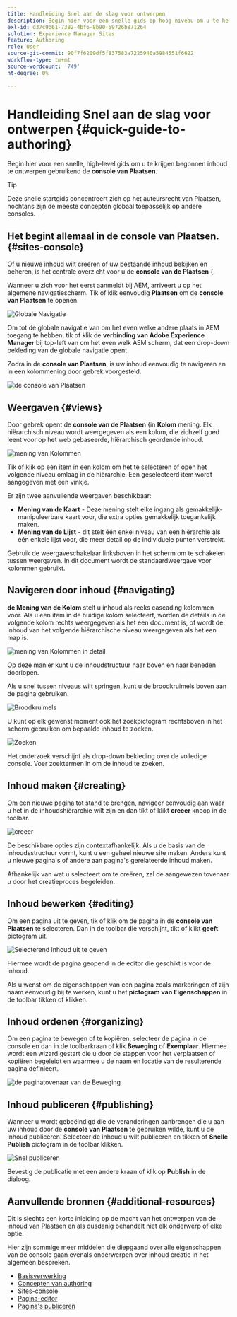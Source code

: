 ```yaml
---
title: Handleiding Snel aan de slag voor ontwerpen
description: Begin hier voor een snelle gids op hoog niveau om u te helpen inhoud ontwerpen gebruikend de console van Plaatsen.
exl-id: d37c9b61-7382-4bf6-8b90-59726b871264
solution: Experience Manager Sites
feature: Authoring
role: User
source-git-commit: 90f7f6209df5f837583a7225940a5984551f6622
workflow-type: tm+mt
source-wordcount: '749'
ht-degree: 0%

---
```



# Handleiding Snel aan de slag voor ontwerpen {#quick-guide-to-authoring}

Begin hier voor een snelle, high-level gids om u te krijgen begonnen inhoud te ontwerpen gebruikend de **console van Plaatsen**.

>[!TIP]
>
>Deze snelle startgids concentreert zich op het auteursrecht van Plaatsen, nochtans zijn de meeste concepten globaal toepasselijk op andere consoles.

## Het begint allemaal in de console van Plaatsen. {#sites-console}

Of u nieuwe inhoud wilt creëren of uw bestaande inhoud bekijken en beheren, is het centrale overzicht voor u de **console van de Plaatsen** &lbrace;.

Wanneer u zich voor het eerst aanmeldt bij AEM, arriveert u op het algemene navigatiescherm. Tik of klik eenvoudig **Plaatsen** om de **console van Plaatsen** te openen.

![ Globale Navigatie ](assets/getting-started-global-navigation.png)

Om tot de globale navigatie van om het even welke andere plaats in AEM toegang te hebben, tik of klik de **verbinding van Adobe Experience Manager** bij top-left van om het even welk AEM scherm, dat een drop-down bekleding van de globale navigatie opent.

Zodra in de **console van Plaatsen**, is uw inhoud eenvoudig te navigeren en in een kolommening door gebrek voorgesteld.

![ de console van Plaatsen ](assets/getting-started-sites-console.png)

## Weergaven {#views}

Door gebrek opent de **console van de Plaatsen** &lbrace;in **Kolom** mening. Elk hiërarchisch niveau wordt weergegeven als een kolom, die zichzelf goed leent voor op het web gebaseerde, hiërarchisch geordende inhoud.

![ mening van Kolommen ](assets/getting-started-column-view.png)

Tik of klik op een item in een kolom om het te selecteren of open het volgende niveau omlaag in de hiërarchie. Een geselecteerd item wordt aangegeven met een vinkje.

Er zijn twee aanvullende weergaven beschikbaar:

* **Mening van de Kaart** - Deze mening stelt elke ingang als gemakkelijk-manipuleerbare kaart voor, die extra opties gemakkelijk toegankelijk maken.
* **Mening van de Lijst** - dit stelt één enkel niveau van een hiërarchie als één enkele lijst voor, die meer detail op de individuele punten verstrekt.

Gebruik de weergaveschakelaar linksboven in het scherm om te schakelen tussen weergaven. In dit document wordt de standaardweergave voor kolommen gebruikt.

## Navigeren door inhoud {#navigating}

**de Mening van de Kolom** stelt u inhoud als reeks cascading kolommen voor. Als u een item in de huidige kolom selecteert, worden de details in de volgende kolom rechts weergegeven als het een document is, of wordt de inhoud van het volgende hiërarchische niveau weergegeven als het een map is.

![ mening van Kolommen in detail ](assets/getting-started-column-detail.png)

Op deze manier kunt u de inhoudstructuur naar boven en naar beneden doorlopen.

Als u snel tussen niveaus wilt springen, kunt u de broodkruimels boven aan de pagina gebruiken.

![ Broodkruimels ](assets/getting-started-breadcrumbs.png)

U kunt op elk gewenst moment ook het zoekpictogram rechtsboven in het scherm gebruiken om bepaalde inhoud te zoeken.

![Zoeken](assets/getting-started-search.png)

Het onderzoek verschijnt als drop-down bekleding over de volledige console. Voer zoektermen in om de inhoud te zoeken.

## Inhoud maken {#creating}

Om een nieuwe pagina tot stand te brengen, navigeer eenvoudig aan waar u het in de inhoudshiërarchie wilt zijn en dan tikt of klikt **creeer** knoop in de toolbar.

![ creeer ](assets/getting-started-create.png)

De beschikbare opties zijn contextafhankelijk. Als u de basis van de inhoudsstructuur vormt, kunt u een geheel nieuwe site maken. Anders kunt u nieuwe pagina&#39;s of andere aan pagina&#39;s gerelateerde inhoud maken.

Afhankelijk van wat u selecteert om te creëren, zal de aangewezen tovenaar u door het creatieproces begeleiden.

## Inhoud bewerken {#editing}

Om een pagina uit te geven, tik of klik om de pagina in de **console van Plaatsen** te selecteren. Dan in de toolbar die verschijnt, tikt of klikt **geeft** pictogram uit.

![ Selecterend inhoud uit te geven ](assets/getting-started-edit.png)

Hiermee wordt de pagina geopend in de editor die geschikt is voor de inhoud.

Als u wenst om de eigenschappen van een pagina zoals markeringen of zijn naam eenvoudig bij te werken, kunt u het **pictogram van Eigenschappen** in de toolbar tikken of klikken.

## Inhoud ordenen {#organizing}

Om een pagina te bewegen of te kopiëren, selecteer de pagina in de console en dan in de toolbarkraan of klik **Beweging** of **Exemplaar**. Hiermee wordt een wizard gestart die u door de stappen voor het verplaatsen of kopiëren begeleidt en waarmee u de naam en locatie van de resulterende pagina definieert.

![ de paginatovenaar van de Beweging ](assets/getting-started-move-page.png)

## Inhoud publiceren {#publishing}

Wanneer u wordt gebeëindigd die de veranderingen aanbrengen die u aan uw inhoud door de **console van Plaatsen** te gebruiken wilde, kunt u de inhoud publiceren. Selecteer de inhoud u wilt publiceren en tikken of **Snelle Publish** pictogram in de toolbar klikken.

![ Snel publiceren ](assets/getting-started-quick-publish.png)

Bevestig de publicatie met een andere kraan of klik op **Publish** in de dialoog.

## Aanvullende bronnen {#additional-resources}

Dit is slechts een korte inleiding op de macht van het ontwerpen van de inhoud van Plaatsen en als dusdanig behandelt niet elk onderwerp of elke optie.

Hier zijn sommige meer middelen die diepgaand over alle eigenschappen van de console gaan evenals onderwerpen over inhoud creatie in het algemeen bespreken.

* [Basisverwerking](/help/sites-cloud/authoring/basic-handling.md)
* [Concepten van authoring](/help/sites-cloud/authoring/author-publish.md)
* [Sites-console](/help/sites-cloud/authoring/sites-console/introduction.md)
* [Pagina-editor](/help/sites-cloud/authoring/page-editor/introduction.md)
* [Pagina&#39;s publiceren](/help/sites-cloud/authoring/sites-console/publishing-pages.md)
